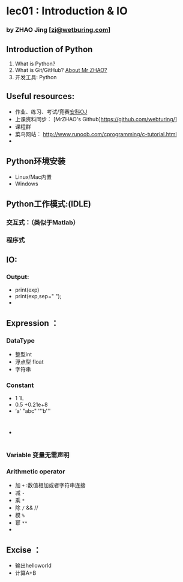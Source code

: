 # lec01 : Introduction & IO
### by ZHAO Jing  [zj@wetburing.com]

## Introduction of Python

1. What is Python?
2. What is Git/GitHub? [About Mr ZHAO?](!https://github.com/webturing/)
3. 开发工具: Python

## Useful resources:

- 作业、练习、考试/竞赛[安科OJ](https://oj.ahstu.cc)
- 上课资料同步： [MrZHAO's Github]https://github.com/webturing/]
- 课程群
- 菜鸟网站： http://www.runoob.com/cprogramming/c-tutorial.html
- 
## Python环境安装
- Linux/Mac内置
- Windows
## Python工作模式:(IDLE)
### 交互式：（类似于Matlab）

### 程序式

## IO:
### Output:
- print(exp)
- print(exp,sep=" ");
- 
## Expression ：

### DataType

- 整型int
- 浮点型 float
- 字符串
### Constant
- 1 1L
- 0.5   +0.21e+8
- ‘a'  "abc"  '''b'''
- #
### Variable  变量无需声明

### Arithmetic operator

- 加 ```+```  :数值相加或者字符串连接
- 减  ```-```
- 乘 ```*```
- 除  ```/```    &&  //
- 模 ```%```
- 幂  ```**```
- 
## Excise ：

- 输出helloworld
- 计算A+B


